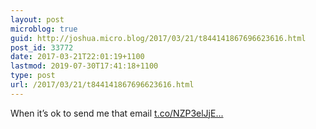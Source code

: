 ```yaml
---
layout: post
microblog: true
guid: http://joshua.micro.blog/2017/03/21/t844141867696623616.html
post_id: 33772
date: 2017-03-21T22:01:19+1100
lastmod: 2019-07-30T17:41:18+1100
type: post
url: /2017/03/21/t844141867696623616.html
---
```

When it’s ok to send me that email [t.co/NZP3elJjE...](https://t.co/NZP3elJjE4)
